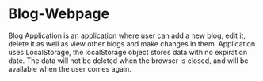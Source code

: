 # Blog-Webpage
Blog Application is an application where user can add a new blog, edit it, delete it as well as view other blogs and make changes in them.  Application uses LocalStorage, the localStorage object stores data with no expiration date. The data will not be deleted when the browser is closed, and will be available when the user comes again.
